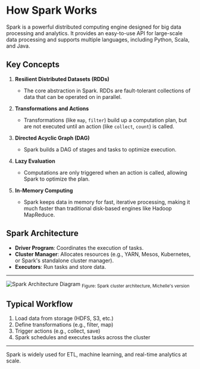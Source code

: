 # How Spark Works

Spark is a powerful distributed computing engine designed for big data processing and analytics. It provides an easy-to-use API for large-scale data processing and supports multiple languages, including Python, Scala, and Java.

## Key Concepts

1. **Resilient Distributed Datasets (RDDs)**
   - The core abstraction in Spark. RDDs are fault-tolerant collections of data that can be operated on in parallel.

2. **Transformations and Actions**
   - Transformations (like `map`, `filter`) build up a computation plan, but are not executed until an action (like `collect`, `count`) is called.

3. **Directed Acyclic Graph (DAG)**
   - Spark builds a DAG of stages and tasks to optimize execution.

4. **Lazy Evaluation**
   - Computations are only triggered when an action is called, allowing Spark to optimize the plan.

5. **In-Memory Computing**
   - Spark keeps data in memory for fast, iterative processing, making it much faster than traditional disk-based engines like Hadoop MapReduce.

## Spark Architecture

- **Driver Program**: Coordinates the execution of tasks.
- **Cluster Manager**: Allocates resources (e.g., YARN, Mesos, Kubernetes, or Spark's standalone cluster manager).
- **Executors**: Run tasks and store data.

---

![Spark Architecture Diagram](images/spark_architecture.png)
<sub>Figure: Spark cluster architecture, Michelle's version</sub>

## Typical Workflow

1. Load data from storage (HDFS, S3, etc.)
2. Define transformations (e.g., filter, map)
3. Trigger actions (e.g., collect, save)
4. Spark schedules and executes tasks across the cluster

---

Spark is widely used for ETL, machine learning, and real-time analytics at scale.
